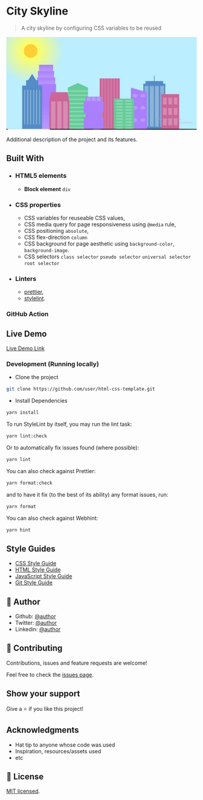 # City Skyline

> A city skyline by configuring CSS variables to be reused

![screenshot](./app_screenshot.png)

Additional description of the project and its features.

## Built With

- ### HTML5 elements
  - **Block element**
    `div`
- ### CSS properties
  - CSS variables for reuseable CSS values,
  - CSS media query for page responsiveness using `@media` rule,
  - CSS positioning `absolute`,
  - CSS flex-direction `column`
  - CSS background for page aesthetic using `background-color`, `background-image`.
  - CSS selectors `class selector` `pseudo selector` `universal selector` `root selector`
- ### Linters
  - [prettier](prettier),
  - [stylelint](stylelint).

### GitHub Action

## Live Demo

[Live Demo Link](https://15-fcc-city-skyline.netlify.app)

### Development (Running locally)

- Clone the project

```bash
git clone https://github.com/user/html-css-template.git

```

- Install Dependencies

```bash
yarn install
```

To run StyleLint by itself, you may run the lint task:

```bash
yarn lint:check
```

Or to automatically fix issues found (where possible):

```bash
yarn lint
```

You can also check against Prettier:

```bash
yarn format:check
```

and to have it fix (to the best of its ability) any format issues, run:

```bash
yarn format
```

You can also check against Webhint:

```bash
yarn hint
```

## Style Guides

- [CSS Style Guide](http://udacity.github.io/frontend-nanodegree-styleguide/css.html)
- [HTML Style Guide](http://udacity.github.io/frontend-nanodegree-styleguide/index.html)
- [JavaScript Style Guide](http://udacity.github.io/frontend-nanodegree-styleguide/javascript.html)
- [Git Style Guide](https://udacity.github.io/git-styleguide/)

## 👤 Author

- Github: [@author](https://github.com/author)
- Twitter: [@author](https://twitter.com/author)
- Linkedin: [@author](https://www.linkedin.com/in/author/)

## 🤝 Contributing

Contributions, issues and feature requests are welcome!

Feel free to check the [issues page](../../issues).

## Show your support

Give a ⭐️ if you like this project!

## Acknowledgments

- Hat tip to anyone whose code was used
- Inspiration, resources/assets used
- etc

## 📝 License

[MIT licensed](./LICENSE).
